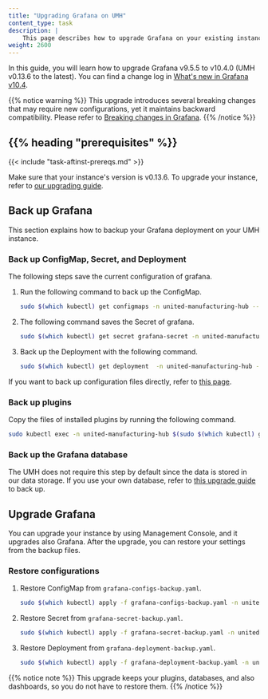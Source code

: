 ```yaml
---
title: "Upgrading Grafana on UMH"
content_type: task
description: |
    This page describes how to upgrade Grafana on your existing instances.
weight: 2600
---
```


<!-- overview -->
In this guide, you will learn how to upgrade Grafana v9.5.5 to v10.4.0 (UMH v0.13.6 to the latest). 
You can find a change log in [What's new in Grafana v10.4](https://grafana.com/docs/grafana/latest/whatsnew/whats-new-in-v10-4/).

{{% notice warning %}}
This upgrade introduces several breaking changes that may require new configurations, 
yet it maintains backward compatibility. 
Please refer to [Breaking changes in Grafana](https://grafana.com/docs/grafana/latest/breaking-changes/).
{{% /notice %}}

## {{% heading "prerequisites" %}}

<!-- Use the include shortcode for the prerequisites, depending
     on the type of task. For example, if the task happens after installation,
     use the {{< include "task-aftinst-prereqs.md" >}} shortcode, and if the
     task happens before installation, use the {{< include "task-befinst-prereqs.md" >}}
     shortcode. If the task has no prerequisites, delete the {{% heading "prerequisites" %}}
-->

<!-- If you set the minimum_version or maximum_version parameter in the page's
     front matter, add the version check shortcode {{< version-check >}}.
-->

{{< include "task-aftinst-prereqs.md" >}}

Make sure that your instance's version is v0.13.6. To upgrade your instance, 
refer to [our upgrading guide](/docs/production-guide/upgrading/0.13.4/).

## Back up Grafana

This section explains how to backup your Grafana deployment on your UMH instance. 

### Back up ConfigMap, Secret, and Deployment

The following steps save the current configuration of grafana. 

1. Run the following command to back up the ConfigMap.
    ```bash
    sudo $(which kubectl) get configmaps -n united-manufacturing-hub --kubeconfig /etc/rancher/k3s/k3s.yaml  -l app.kubernetes.io/name=grafana -o yaml > grafana-configs-backup.yaml
    ```

2. The following command saves the Secret of grafana.
    ```bash
    sudo $(which kubectl) get secret grafana-secret -n united-manufacturing-hub --kubeconfig /etc/rancher/k3s/k3s.yaml  -o yaml > grafana-secret-backup.yaml
    ```

3. Back up the Deployment with the following command.
    ```bash
    sudo $(which kubectl) get deployment  -n united-manufacturing-hub -l app.kubernetes.io/name=grafana --kubeconfig /etc/rancher/k3s/k3s.yaml  -o yaml > grafana-deployment-backup.yaml
    ```

If you want to back up configuration files directly, refer to [this page](https://grafana.com/docs/grafana/latest/upgrade-guide/upgrade-v10.4/#back-up-the-grafana-configuration-file).
### Back up plugins

Copy the files of installed plugins by running the following command.

```bash
sudo kubectl exec -n united-manufacturing-hub $(sudo $(which kubectl) get pods --kubeconfig /etc/rancher/k3s/k3s.yaml -n united-manufacturing-hub -l app.kubernetes.io/name=grafana -o jsonpath="{.items[0].metadata.name}") --kubeconfig /etc/rancher/k3s/k3s.yaml -- tar cf - "/var/lib/grafana/plugins" | tar xf -
```

### Back up the Grafana database

The UMH does not require this step by default since the data is stored in our data storage. 
If you use your own database, refer to
[this upgrade guide](https://grafana.com/docs/grafana/latest/upgrade-guide/upgrade-v10.4/#back-up-the-grafana-database) to back up. 

## Upgrade Grafana
You can upgrade your instance by using Management Console, and it upgrades also Grafana. 
After the upgrade, you can restore your settings from the backup files.

### Restore configurations

1. Restore ConfigMap from `grafana-configs-backup.yaml`.
    ```bash
    sudo $(which kubectl) apply -f grafana-configs-backup.yaml -n united-manufacturing-hub --kubeconfig /etc/rancher/k3s/k3s.yaml 
    ```

2. Restore Secret from `grafana-secret-backup.yaml`.
    ```bash
    sudo $(which kubectl) apply -f grafana-secret-backup.yaml -n united-manufacturing-hub --kubeconfig /etc/rancher/k3s/k3s.yaml 
    ```

3. Restore Deployment from `grafana-deployment-backup.yaml`.
    ```bash
    sudo $(which kubectl) apply -f grafana-deployment-backup.yaml -n united-manufacturing-hub --kubeconfig /etc/rancher/k3s/k3s.yaml
    ```

{{% notice note %}}
This upgrade keeps your plugins, databases, and also dashboards, so you do not have to restore them.
{{% /notice %}}